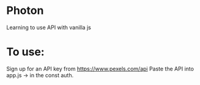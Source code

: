 # Photon
Learning to use API with vanilla js

# To use:
Sign up for an API key from https://www.pexels.com/api
Paste the API into app.js -> in the const auth.
